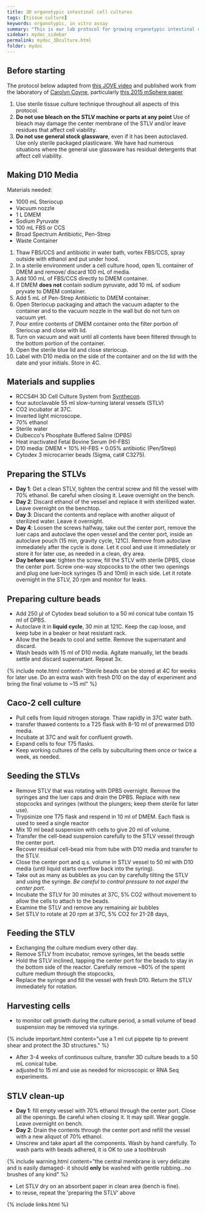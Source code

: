 ```yaml
---
title: 3D organotypic intestinal cell cultures
tags: [tissue culture]
keywords: organotypic, in vitro assay
summary: "This is our lab protocol for growing organotypic intestinal cultures using Caco-2 cells and the Slow Turning Lateral Vessels (STLV) bioreactor set-up from Synthecon.  "
sidebar: mydoc_sidebar
permalink: mydoc_3Dculture.html
folder: mydoc
---
```


## Before starting

The protocol below adapted from [this JOVE video](https://www.jove.com/video/3367/rotating-cell-culture-systems-for-human-cell-culture-human) and published work from the laboratory of [Carolyn Coyne](http://www.mmg.pitt.edu/person/carolyn-coyne), particularly [this 2015 mSphere paper](http://msphere.asm.org/content/1/1/e00030-15)

1. Use sterile tissue culture technique throughout all aspects of this protocol. 
2. **Do not use bleach on the STLV machine or parts at any point** Use of bleach may damage the center membrane of the STLV and/or leave residues that affect cell viability.
3. **Do not use general stock glassware**, even if it has been autoclaved. Use only sterile packaged plasticware.  We have had numerous situations where the general use glassware has residual detergents that affect cell viability.

## Making D10 Media 
Materials needed:
* 1000 mL Steriocup
* Vacuum nozzle 
* 1 L DMEM
* Sodium Pyruvate
* 100 mL FBS or CCS 
* Broad Spectrum Antibiotic, Pen-Strep 
* Waste Container

1. Thaw FBS/CCS and antibiotic in water bath, vortex FBS/CCS, spray outside with ethanol and put under hood. 
2. In a sterile environment under a cell culture hood, open 1L container of DMEM and remove/ discard 100 mL of media.
3. Add 100 mL of FBS/CCS directly to DMEM container. 
4. If DMEM **does not** contain sodium pyruvate, add 10 mL of sodium pryvate to DMEM container. 
5. Add 5 mL of Pen-Strep Antibiotic to DMEM container. 
6. Open Steriocup packaging and attach the vacuum adapter to the container and to the vacuum nozzle in the wall but do not turn on vacuum yet. 
7. Pour entire contents of DMEM container onto the filter portion of Steriocup and close with lid. 
8. Turn on vacuum and wait until all contents have been filtered through to the bottom portion of the container. 
9. Open the sterile blue lid and close steriocup. 
10. Label with D10 media on the side of the container and on the lid with the date and your initials. Store in 4C.
 


## Materials and supplies

* RCCS4H 3D Cell Culture System from [Synthecon](http://synthecon.com/pages/home.asp).
* four autoclavable 55 ml slow-turning lateral vessels (STLV)
* CO2 incubator at 37C.
* Inverted light microscope.
* 70% ethanol
* Sterile water
* Dulbecco's Phosphate Buffered Saline (DPBS)
* Heat inactivated Fetal Bovine Serum (HI-FBS)
* D10 media: DMEM + 10% HI-FBS + 0.05% antibiotic (Pen/Strep)
* Cytodex 3 microcarrier beads (Sigma, cat# C3275).  


## Preparing the STLVs

* **Day 1**: Get a clean STLV, tighten the central screw and fill the vessel with 70% ethanol. Be careful when closing it. Leave overnight on the bench.
* **Day 2**: Discard ethanol of the vessel and replace it with sterilized water. Leave overnight on the benchtop.
* **Day 3**: Discard the contents and replace with another aliquot of sterilized water. Leave it overnight.
* **Day 4**: Loosen the screws halfway, take out the center port, remove the luer caps and autoclave the open vessel and the center port, inside an autoclave pouch (15 min, gravity cycle, 121C). Remove from autoclave immediately after the cycle is done. Let it cool and use it immediately or store it for later use, as needed in a clean, dry area. 
* **Day before use**: tighten the screw, fill the STLV with sterile DPBS, close the center port. Screw one-way stopcocks to the other two openings and plug one luer-lock syringes (5 and 10ml) in each side. Let it rotate overnight in the STLV, 20 rpm and monitor for leaks. 

## Preparing culture beads

* Add 250 μl of Cytodex bead solution to a 50 ml conical tube contain 15 ml of DPBS. 
* Autoclave it in **liquid cycle**, 30 min at 121C.  Keep the cap loose, and keep tube in a beaker or heat resistant rack.
* Allow the the beads to cool and settle. Remove the supernatant and discard.
* Wash beads with 15 ml of  D10 media.  Agitate manually, let the beads settle and discard supernatant. Repeat 3x. 

{% include note.html content="Sterile beads can be stored at 4C for weeks for later use. Do an extra wash with fresh D10 on the day of experiment and bring the final volume to ~15 ml" %}

## Caco-2 cell culture
* Pull cells from liquid nitrogen storage.  Thaw rapidly in 37C water bath. 
* transfer thawed contents to a T25 flask with 8-10 ml of prewarmed D10 media.
* Incubate at 37C and wait for confluent growth.
* Expand cells to four T75 flasks. 
* Keep working cultures of the cells by subculturing them once or twice a week, as needed.

## Seeding the STLVs
* Remove STLV that was rotating with DPBS overnight.  Remove the syringes and the luer caps and drain the DPBS. Replace with new stopcocks and syringes (without the plungers; keep them sterile for later use).
* Trypsinize one T75 flask and respend in 10 ml of DMEM. Each flask is used to seed a single reactor
* Mix 10 ml bead suspension with cells to give 20 ml of volume. 
* Transfer the cell-bead suspension carefully to the STLV vessel through the center port. 
* Recover residual cell-bead mix from tube with D10 media and transfer to the STLV.
* Close the center port and q.s. volume in STLV vessel to 50 ml with D10 media (until liquid starts overflow back into the syring). 
* Take out as many as bubbles as you can by carefully tilting the STLV and using the syringe. *Be careful to control pressure to not expel the center port*. 
* Incubate the STLV for 30 minutes at 37C, 5% CO2 without movement to allow the cells to attach to the beads. 
* Examine the STLV and remove any remaining air bubbles
* Set STLV to rotate at 20 rpm at 37C, 5% CO2 for 21-28 days, 

## Feeding the STLV
* Exchanging the culture medium every other day. 
* Remove STLV from incubator, remove syringes, let the beads settle
* Hold the STLV inclined, tapping the center port for the beads to stay in the bottom side of the reactor. Carefully remove ~80% of the spent culture medium through the stopcocks, 
* Replace the syringe and fill the vessel with fresh D10.  Return the STLV immediately for rotation. 

## Harvesting cells
* to monitor cell growth during the culture period, a small volume of bead suspension may be removed via syringe.

{% include important.html content="use a 1 ml cut pippete tip to prevent shear and protect the 3D structures." %}

* After 3-4 weeks of continuous culture, transfer 3D culture beads to a 50 mL conical tube.
* adjusted to 15 ml and use as needed for microscopic or RNA Seq experiments.

## STLV clean-up

* **Day 1**: fill empty vessel with 70% ethanol through the center port. Close all the openings. Be careful when closing it. It may spill. Wear goggle. Leave overnight on bench.
* **Day 2**: Drain the contents through the center port and refill the vessel with a new aliquot of 70% ethanol.
* Unscrew and take apart all the components. Wash by hand carefully. To wash parts with beads adhered, it is OK to use a toothbrush 

{% include warning.html content="the central membrane is very delicate and is easily damaged- it should **only** be washed with gentle rubbing...no brushes of any kind" %}

* Let STLV dry on an absorbent paper in clean area (bench is fine). 
* to reuse, repeat the 'preparing the STLV' above


{% include links.html %}
